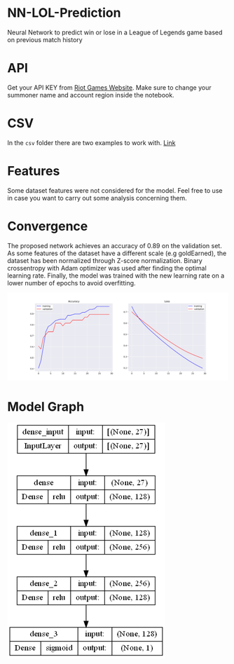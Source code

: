 # NN-LOL-Prediction
Neural Network to predict win or lose in a League of Legends game based on previous match history

# API
Get your API KEY from [Riot Games Website](https://developer.riotgames.com). Make sure to change your summoner name and account region inside the notebook.

# CSV
In the `csv` folder there are two examples to work with. [Link](https://github.com/MatteoFasulo/NN-LOL-Prediction/blob/main/csv/example1.csv)

# Features
Some dataset features were not considered for the model. Feel free to use in case you want to carry out some analysis concerning them.

# Convergence
The proposed network achieves an accuracy of 0.89 on the validation set. As some features of the dataset have a different scale (e.g goldEarned), the dataset has been normalized through Z-score normalization. Binary crossentropy with Adam optimizer was used after finding the optimal learning rate. Finally, the model was trained with the new learning rate on a lower number of epochs to avoid overfitting.

![Accuracy and Loss](https://github.com/MatteoFasulo/NN-LOL-Prediction/blob/main/code/acc_loss.svg?raw=true "Accuracy and Loss Plot")

# Model Graph
![Model Graph](https://github.com/MatteoFasulo/NN-LOL-Prediction/blob/main/code/model.png?raw=true "Neural Network Plot")
